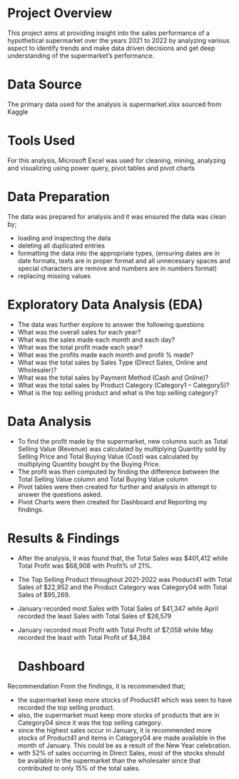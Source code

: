 # Project Overview
This project aims at providing insight into the sales performance of a hypothetical supermarket over the years 2021 to 2022 by analyzing various aspect to identify trends and make data driven decisions and get deep understanding of the supermarket’s performance.

# Data Source
The primary data used for the analysis is supermarket.xlsx sourced from Kaggle

# Tools Used
For this analysis, Microsoft Excel was used for cleaning, mining, analyzing and visualizing using power query, pivot tables and pivot charts

# Data Preparation
The data was prepared for analysis and it was ensured the data was clean by;
- loading and inspecting the data 
- deleting all duplicated entries
- formatting the data into the appropriate types, (ensuring dates are in date formats, texts are in proper format and all unnecessary spaces and special characters are remove  and numbers are in numbers format)
- replacing missing values

# Exploratory Data Analysis (EDA)
- The data was further explore to answer the following questions 
- What was the overall sales for  each year?
- What was the sales made each month and each day?
- What was the total profit made each year?
- What was the profits made each month and profit % made?
- What was the total sales by Sales Type (Direct Sales, Online and Wholesaler)?
- What was the total sales by Payment Method (Cash and Online)?
- What was the total sales by Product Category (Category1 – Category5)?
- What is the top selling product and what is the top selling category?

# Data Analysis
- To find the profit made by the supermarket, new columns such as Total Selling Value (Revenue) was calculated by multiplying Quantity sold by Selling Price and Total Buying Value (Cost) was calculated by multiplying Quantity bought  by the Buying Price.
- The profit was then computed by finding the difference between the Total Selling Value column and Total Buying Value column
- Pivot tables were then created for further and analysis in attempt to answer the questions asked.
- Pivot Charts were then created for Dashboard and Reporting my findings.

# Results & Findings
-  After the analysis, it was found that, 
the Total Sales was $401,412 while Total Profit was $68,908 with Profit% of 21%.
- The Top Selling Product throughout 2021-2022 was Product41 with Total Sales of $22,952  and the Product Category was Category04 with Total Sales of $95,269.
- January recorded most Sales with Total Sales of $41,347 while  April recorded the least Sales with Total Sales of $26,579
- January recorded most Profit with Total Profit of $7,058 while May recorded the least with Total Profit of $4,384

  # Dashboard

Recommendation
From the findings, it is recommended that;
- the supermarket keep more stocks of Product41 which was seen to have recorded the top selling product.
- also, the supermarket must keep more stocks of products that are in Category04 since it was the top selling category.
- since the highest sales occur in January, it is recommended more stocks of Product41 and items in Category04 are made available in the month of January. This could be as a result of the New Year celebration.
- with 52% of sales occurring in Direct Sales, most of the stocks should be available in the supermarket than the wholesaler since that contributed to only 15% of the total sales.
